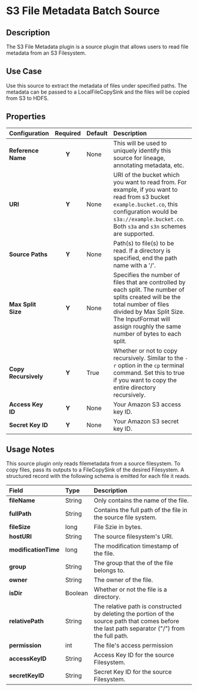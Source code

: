 # S3 File Metadata Batch Source

Description
-----------
The S3 File Metadata plugin is a source plugin that allows users to read file metadata from an S3 Filesystem.


Use Case
--------
Use this source to extract the metadata of files under specified paths. The metadata can be passed to a
LocalFileCopySink and the files will be copied from S3 to HDFS.


Properties
----------
| Configuration          | Required | Default   | Description                                                                                                                                                                                                                            |
| :--------------------- | :------: | :------   | :------------------------------------------------------------------------------------------------------------------------------------------------------------------------------------------------------------------------------------- |
| **Reference Name**     |  **Y**   | None      | This will be used to uniquely identify this source for lineage, annotating metadata, etc.                                                                                                                                              |
| **URI**                |  **Y**   | None      | URI of the bucket which you want to read from. For example, if you want to read from s3 bucket `example.bucket.co`, this configuration would be `s3a://example.bucket.co`. Both `s3a` and `s3n` schemes are supported.                 |
| **Source Paths**       |  **Y**   | None      | Path(s) to file(s) to be read. If a directory is specified, end the path name with a '/'.                                                                                                                                              |
| **Max Split Size**     |  **Y**   | None      | Specifies the number of files that are controlled by each split. The number of splits created will be the total number of files divided by Max Split Size. The InputFormat will assign roughly the same number of bytes to each split. |
| **Copy Recursively**   |  **Y**   | True      | Whether or not to copy recursively. Similar to the `-r` option in the `cp` terminal command. Set this to true if you want to copy the entire directory recursively.                                                                    |
| **Access Key ID**      |  **Y**   | None      | Your Amazon S3 access key ID.                                                                                                                                                                                                          |
| **Secret Key ID**      |  **Y**   | None      | Your Amazon S3 secret key ID.                                                                                                                                                                                                          |

Usage Notes
-----------
This source plugin only reads filemetadata from a source filesystem. To copy files, pass its outputs to a FileCopySink of the desired Filesystem.
A structured record with the following schema is emitted for each file it reads.

| Field                  | Type   | Description                                                                                                                                    |
| :--------------------- | :----- | :-------------------------                                                                                                                     |
| **fileName**           | String | Only contains the name of the file.                                                                                                            |
| **fullPath**           | String | Contains the full path of the file in the source file system.                                                                                  |
| **fileSize**           | long   | File Szie in bytes.                                                                                                                            |
| **hostURI**            | String | The source filesystem's URI.                                                                                                                   |
| **modificationTime**   | long   | The modification timestamp of the file.                                                                                                        |
| **group**              | String | The group that the of the file belongs to.                                                                                                     |
| **owner**              | String | The owner of the file.                                                                                                                         |
| **isDir**              | Boolean| Whether or not the file is a directory.                                                                                                        |
| **relativePath**       | String | The relative path is constructed by deleting the portion of the source path that comes before the last path separator ("/") from the full path.|
| **permission**         | int    | The file's access permission                                                                                                                   |
| **accessKeyID**        | String | Access Key ID for the source Filesystem.                                                                                                       |
| **secretKeyID**        | String | Secret Key ID for the source Filesystem.                                                                                                       |
